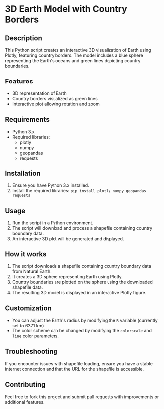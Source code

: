 # 3D Earth Model with Country Borders

## Description

This Python script creates an interactive 3D visualization of Earth using Plotly, featuring country borders. The model includes a blue sphere representing the Earth's oceans and green lines depicting country boundaries.

## Features

- 3D representation of Earth
- Country borders visualized as green lines
- Interactive plot allowing rotation and zoom

## Requirements

- Python 3.x
- Required libraries:
  - plotly
  - numpy
  - geopandas
  - requests

## Installation

1. Ensure you have Python 3.x installed.
2. Install the required libraries:
   `pip install plotly numpy geopandas requests`

## Usage

1. Run the script in a Python environment.
2. The script will download and process a shapefile containing country boundary data.
3. An interactive 3D plot will be generated and displayed.

## How it works

1. The script downloads a shapefile containing country boundary data from Natural Earth.
2. It creates a 3D sphere representing Earth using Plotly.
3. Country boundaries are plotted on the sphere using the downloaded shapefile data.
4. The resulting 3D model is displayed in an interactive Plotly figure.

## Customization

- You can adjust the Earth's radius by modifying the `R` variable (currently set to 6371 km).
- The color scheme can be changed by modifying the `colorscale` and `line` color parameters.

## Troubleshooting

If you encounter issues with shapefile loading, ensure you have a stable internet connection and that the URL for the shapefile is accessible.

## Contributing

Feel free to fork this project and submit pull requests with improvements or additional features.


